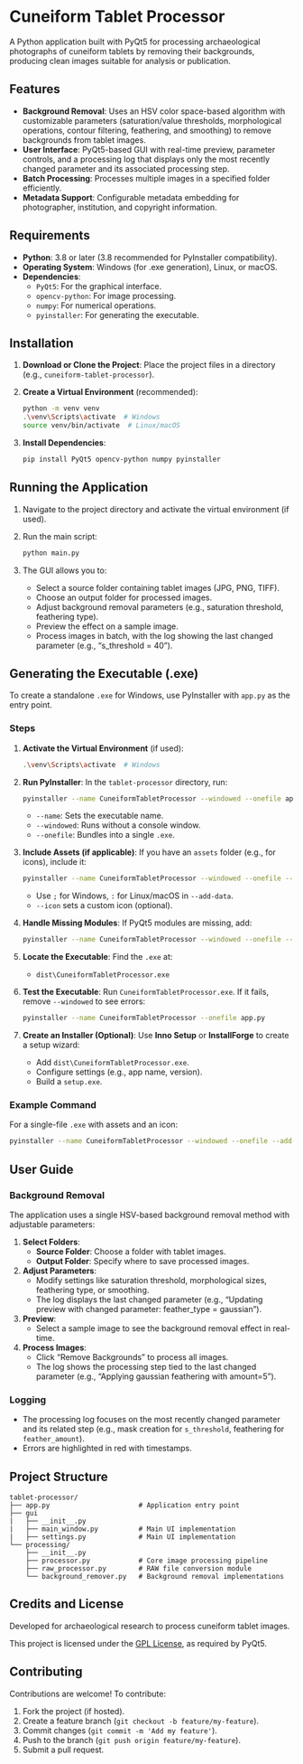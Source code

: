 # Cuneiform Tablet Processor

A Python application built with PyQt5 for processing archaeological photographs of cuneiform tablets by removing their backgrounds, producing clean images suitable for analysis or publication.

## Features

- **Background Removal**: Uses an HSV color space-based algorithm with customizable parameters (saturation/value thresholds, morphological operations, contour filtering, feathering, and smoothing) to remove backgrounds from tablet images.
- **User Interface**: PyQt5-based GUI with real-time preview, parameter controls, and a processing log that displays only the most recently changed parameter and its associated processing step.
- **Batch Processing**: Processes multiple images in a specified folder efficiently.
- **Metadata Support**: Configurable metadata embedding for photographer, institution, and copyright information.

## Requirements

- **Python**: 3.8 or later (3.8 recommended for PyInstaller compatibility).
- **Operating System**: Windows (for .exe generation), Linux, or macOS.
- **Dependencies**:
  - `PyQt5`: For the graphical interface.
  - `opencv-python`: For image processing.
  - `numpy`: For numerical operations.
  - `pyinstaller`: For generating the executable.

## Installation

1. **Download or Clone the Project**:
   Place the project files in a directory (e.g., `cuneiform-tablet-processor`).

2. **Create a Virtual Environment** (recommended):

   ```bash
   python -m venv venv
   .\venv\Scripts\activate  # Windows
   source venv/bin/activate  # Linux/macOS
   ```

3. **Install Dependencies**:

   ```bash
   pip install PyQt5 opencv-python numpy pyinstaller
   ```

## Running the Application

1. Navigate to the project directory and activate the virtual environment (if used).
2. Run the main script:

   ```bash
   python main.py
   ```

3. The GUI allows you to:
   - Select a source folder containing tablet images (JPG, PNG, TIFF).
   - Choose an output folder for processed images.
   - Adjust background removal parameters (e.g., saturation threshold, feathering type).
   - Preview the effect on a sample image.
   - Process images in batch, with the log showing the last changed parameter (e.g., “s_threshold = 40”).

## Generating the Executable (.exe)

To create a standalone `.exe` for Windows, use PyInstaller with `app.py` as the entry point.

### Steps

1. **Activate the Virtual Environment** (if used):

   ```bash
   .\venv\Scripts\activate  # Windows
   ```

2. **Run PyInstaller**:
   In the `tablet-processor` directory, run:

   ```bash
   pyinstaller --name CuneiformTabletProcessor --windowed --onefile app.py
   ```

   - `--name`: Sets the executable name.
   - `--windowed`: Runs without a console window.
   - `--onefile`: Bundles into a single `.exe`.

3. **Include Assets (if applicable)**:
   If you have an `assets` folder (e.g., for icons), include it:

   ```bash
   pyinstaller --name CuneiformTabletProcessor --windowed --onefile --add-data "assets;assets" --icon="assets/app.ico" app.py
   ```

   - Use `;` for Windows, `:` for Linux/macOS in `--add-data`.
   - `--icon` sets a custom icon (optional).

4. **Handle Missing Modules**:
   If PyQt5 modules are missing, add:

   ```bash
   pyinstaller --name CuneiformTabletProcessor --windowed --onefile --hidden-import PyQt5.sip app.py
   ```

5. **Locate the Executable**:
   Find the `.exe` at:
   - `dist\CuneiformTabletProcessor.exe`

6. **Test the Executable**:
   Run `CuneiformTabletProcessor.exe`. If it fails, remove `--windowed` to see errors:

   ```bash
   pyinstaller --name CuneiformTabletProcessor --onefile app.py
   ```

7. **Create an Installer (Optional)**:
   Use **Inno Setup** or **InstallForge** to create a setup wizard:
   - Add `dist\CuneiformTabletProcessor.exe`.
   - Configure settings (e.g., app name, version).
   - Build a `setup.exe`.

### Example Command

For a single-file `.exe` with assets and an icon:

```bash
pyinstaller --name CuneiformTabletProcessor --windowed --onefile --add-data "assets;assets" --icon="assets/app.ico" --hidden-import PyQt5.sip app.py
```

## User Guide

### Background Removal

The application uses a single HSV-based background removal method with adjustable parameters:

1. **Select Folders**:
   - **Source Folder**: Choose a folder with tablet images.
   - **Output Folder**: Specify where to save processed images.
2. **Adjust Parameters**:
   - Modify settings like saturation threshold, morphological sizes, feathering type, or smoothing.
   - The log displays the last changed parameter (e.g., “Updating preview with changed parameter: feather_type = gaussian”).
3. **Preview**:
   - Select a sample image to see the background removal effect in real-time.
4. **Process Images**:
   - Click “Remove Backgrounds” to process all images.
   - The log shows the processing step tied to the last changed parameter (e.g., “Applying gaussian feathering with amount=5”).

### Logging

- The processing log focuses on the most recently changed parameter and its related step (e.g., mask creation for `s_threshold`, feathering for `feather_amount`).
- Errors are highlighted in red with timestamps.

## Project Structure

```text
tablet-processor/
├── app.py                      # Application entry point
├── gui
|   ├── __init__.py
|   ├── main_window.py          # Main UI implementation
|   ├── settings.py             # Main UI implementation
└── processing/
    ├── __init__.py
    ├── processor.py            # Core image processing pipeline
    ├── raw_processor.py        # RAW file conversion module
    └── background_remover.py   # Background removal implementations
```

## Credits and License

Developed for archaeological research to process cuneiform tablet images.

This project is licensed under the [GPL License](LICENSE), as required by PyQt5.

## Contributing

Contributions are welcome! To contribute:

1. Fork the project (if hosted).
2. Create a feature branch (`git checkout -b feature/my-feature`).
3. Commit changes (`git commit -m 'Add my feature'`).
4. Push to the branch (`git push origin feature/my-feature`).
5. Submit a pull request.
